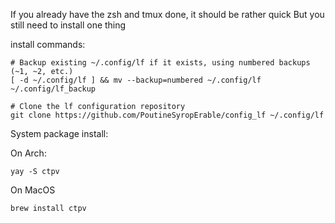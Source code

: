 If you already have the zsh and tmux done, it should be rather quick
But you still need to install one thing

install commands:

```
# Backup existing ~/.config/lf if it exists, using numbered backups (~1, ~2, etc.)
[ -d ~/.config/lf ] && mv --backup=numbered ~/.config/lf ~/.config/lf_backup

# Clone the lf configuration repository
git clone https://github.com/PoutineSyropErable/config_lf ~/.config/lf
```

System package install:

On Arch:

```
yay -S ctpv
```

On MacOS

```
brew install ctpv
```
